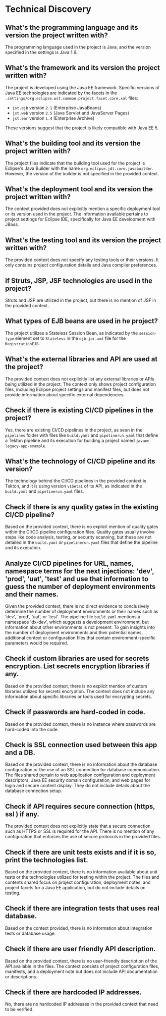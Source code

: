 # Technical Discovery

## What's the programming language and its version the project written with?

The programming language used in the project is Java, and the version specified in the settings is Java 1.6.

## What's the framework and its version the project written with?

The project is developed using the Java EE framework. Specific versions of Java EE technologies are indicated by the facets in the `.settings/org.eclipse.wst.common.project.facet.core.xml` files:

- `jst.ejb` version `2.1` (Enterprise JavaBeans)
- `jst.web` version `2.5` (Java Servlet and JavaServer Pages)
- `jst.ear` version `1.4` (Enterprise Archive)

These versions suggest that the project is likely compatible with Java EE 5.

## What's the building tool and its version the project written with?

The project files indicate that the building tool used for the project is Eclipse's Java Builder with the name `org.eclipse.jdt.core.javabuilder`. However, the version of the builder is not specified in the provided context.

## What's the deployment tool  and its version the project written with?

The context provided does not explicitly mention a specific deployment tool or its version used in the project. The information available pertains to project settings for Eclipse IDE, specifically for Java EE development with JBoss.

## What's the testing tool and its version the project written with?

The provided context does not specify any testing tools or their versions. It only contains project configuration details and Java compiler preferences.

## If Struts, JSP, JSF technologies are used in the project?

Struts and JSP are utilized in the project, but there is no mention of JSF in the provided context.

## What types of EJB beans are used in he project?

The project utilizes a Stateless Session Bean, as indicated by the `session-type` element set to `Stateless` in the `ejb-jar.xml` file for the `RegistrationEJB`.

## What's the external libraries and API are used at the project?

The provided context does not explicitly list any external libraries or APIs being utilized in the project. The context only shows project configuration files, including Eclipse project settings and manifest files, but does not provide information about specific external dependencies.

## Check if there is existing CI/CD pipelines in the project?

Yes, there are existing CI/CD pipelines in the project, as seen in the `pipelines` folder with files like `build.yaml` and `pipelinerun.yaml` that define a Tekton pipeline and its execution for building a project named `javaee-legacy-app-example`.

## What's the technology of CI/CD pipeline and its version?

The technology behind the CI/CD pipelines in the provided context is Tekton, and it is using version `v1beta1` of its API, as indicated in the `build.yaml` and `pipelinerun.yaml` files.

## Check if there is any quality gates in the existing CI/CD pipeline?

Based on the provided context, there is no explicit mention of quality gates within the CI/CD pipeline configuration files. Quality gates usually involve steps like code analysis, testing, or security scanning, but these are not detailed in the `build.yaml` or `pipelinerun.yaml` files that define the pipeline and its execution.

## Analyze CI/CD pipelines for URL, names, namespace terms for the next injections: 'dev', 'prod', 'uat', 'test' and use that information to guess the number of deployment environments and their names.

Given the provided context, there is no direct evidence to conclusively determine the number of deployment environments or their names such as 'dev', 'prod', 'uat', or 'test'. The pipeline file `build.yaml` mentions a namespace 'dx-dev', which suggests a development environment, but information about other environments is not present. To gain insights into the number of deployment environments and their potential names, additional context or configuration files that contain environment-specific parameters would be required.

## Check if custom libraries are used for secrets encryption. List secrets encryption libraries if any.

Based on the provided context, there is no explicit mention of custom libraries utilized for secrets encryption. The context does not include any information about specific libraries or tools used for encrypting secrets.

## Check if passwords are hard-coded in code.

Based on the provided context, there is no instance where passwords are hard-coded into the code.

## Check is SSL connection used between this app and a DB.

Based on the provided context, there is no information about the database configuration or the use of an SSL connection for database communication. The files shared pertain to web application configuration and deployment descriptors, Java EE security domain configuration, and web pages for login and secure content display. They do not include details about the database connection setup.

## Check if API requires secure connection (https, ssl ) if any.

The provided context does not explicitly state that a secure connection such as HTTPS or SSL is required for the API. There is no mention of any configuration that enforces the use of secure protocols in the provided files.

## Check if there are unit tests exists and if it is so, print the technologies list.

Based on the provided context, there is no information available about unit tests or the technologies utilized for testing within the project. The files and contents shared focus on project configuration, deployment notes, and project facets for a Java EE application, but do not include details on testing.

## Check if there are integration tests that uses real database.

Based on the context provided, there is no information about integration tests or database usage.

## Check if there are user friendly API description.

Based on the provided context, there is no user-friendly description of the API available in the files. The context consists of project configuration files, manifests, and a deployment note but does not include API documentation or descriptions.

## Check if there are hardcoded IP addresses.

No, there are no hardcoded IP addresses in the provided context that need to be verified.
